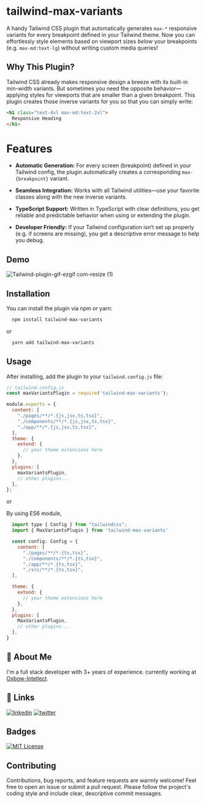 # tailwind-max-variants

A handy Tailwind CSS plugin that automatically generates `max-*` responsive variants for every breakpoint defined in your Tailwind theme. Now you can effortlessly style elements based on viewport sizes *below* your breakpoints (e.g. `max-md:text-lg`) without writing custom media queries!

## Why This Plugin?

Tailwind CSS already makes responsive design a breeze with its built-in min-width variants. But sometimes you need the opposite behavior—applying styles for viewports that are smaller than a given breakpoint. This plugin creates those inverse variants for you so that you can simply write:

```html
<h1 class="text-4xl max-md:text-2xl">
  Responsive Heading
</h1>
```
# Features

- **Automatic Generation:** For every screen (breakpoint) defined in your Tailwind config, the plugin automatically creates a corresponding `max-{breakpoint}` variant.

- **Seamless Integration:** Works with all Tailwind utilities—use your favorite classes along with the new inverse variants.

- **TypeScript Support:** Written in TypeScript with clear definitions, you get reliable and predictable behavior when using or extending the plugin.

- **Developer Friendly:** If your Tailwind configuration isn’t set up properly (e.g. if screens are missing), you get a descriptive error message to help you debug.

## Demo
![Tailwind-plugin-gif-ezgif com-resize (1)](https://github.com/user-attachments/assets/896a84c5-f714-43f5-9408-a7ff0f9b719d)

## Installation

You can install the plugin via npm or yarn:

```bash
  npm install tailwind-max-variants
```
or 

```bash
  yarn add tailwind-max-variants
```
    
## Usage
After installing, add the plugin to your `tailwind.config.js` file:

```javascript
// tailwind.config.js
const maxVariantsPlugin = require('tailwind-max-variants');

module.exports = {
  content: [
    "./pages/**/*.{js,jsx,ts,tsx}",
    "./components/**/*.{js,jsx,ts,tsx}",
    "./app/**/*.{js,jsx,ts,tsx}",
  ],
  theme: {
    extend: {
      // your theme extensions here
    },
  },
  plugins: [
    maxVariantsPlugin,
    // other plugins...
  ],
};
```

or 

By using ES6 module, 

```javascript
  import type { Config } from "tailwindcss";
  import { MaxVariantsPlugin } from 'tailwind-max-variants'

  const config: Config = {
    content: [
      "./pages/**/*.{ts,tsx}",
      "./components/**/*.{ts,tsx}",
      "./app/**/*.{ts,tsx}",
      "./src/**/*.{ts,tsx}",
  ],

  theme: {
    extend: {
      // your theme extensions here
    },
  },
  plugins: [
    MaxVariantsPlugin,
    // other plugins...
  ],
}
```

## 🚀 About Me
I'm a full stack developer with 3+ years of experience. currently working at [Oxbow-Intellect](https://oxbowintellect.com/).


## 🔗 Links
[![linkedin](https://img.shields.io/badge/linkedin-0A66C2?style=for-the-badge&logo=linkedin&logoColor=white)](https://www.linkedin.com/in/debayan-bain/)
[![twitter](https://img.shields.io/badge/twitter-1DA1F2?style=for-the-badge&logo=twitter&logoColor=white)](https://x.com/Maharaj_bain/)
## Badges

[![MIT License](https://img.shields.io/badge/License-MIT-green.svg)](https://choosealicense.com/licenses/mit/)


## Contributing

Contributions, bug reports, and feature requests are warmly welcome! Feel free to open an issue or submit a pull request. Please follow the project's coding style and include clear, descriptive commit messages.

